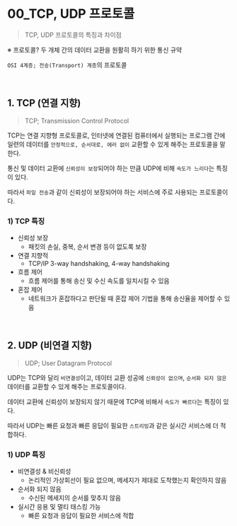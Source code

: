 # 00_TCP, UDP 프로토콜

> TCP, UDP 프로토콜의 특징과 차이점

※ 프로토콜? 두 개체 간의 데이터 교환을 원활히 하기 위한 통신 규약

`OSI 4계층; 전송(Transport) 계층`의 프로토콜

<br>

## 1. TCP (연결 지향)

> TCP; Transmission Control Protocol

TCP는 연결 지향형 프로토콜로, 인터넷에 연결된 컴퓨터에서 실행되는 프로그램 간에 일련의 데이터를 `안정적으로, 순서대로, 에러 없이` 교환할 수 있게 해주는 프로토콜을 말한다.

통신 및 데이터 교환에 `신뢰성이 보장`되어야 하는 만큼 UDP에 비해 `속도가 느리다`는 특징이 있다.

따라서 `파일 전송`과 같이 신뢰성이 보장되어야 하는 서비스에 주로 사용되는 프로토콜이다.

### 1) TCP 특징

- 신뢰성 보장
  - 패킷의 손실, 중복, 순서 변경 등이 없도록 보장
- 연결 지향적
  - TCP/IP 3-way handshaking, 4-way handshaking
- 흐름 제어
  - 흐름 제어를 통해 송신 및 수신 속도를 일치시킬 수 있음
- 혼잡 제어
  - 네트워크가 혼잡하다고 판단될 때 혼잡 제어 기법을 통해 송신율을 제어할 수 있음

<br>

## 2. UDP (비연결 지향)

> UDP; User Datagram Protocol

UDP는 TCP와 달리 `비연결성`이고, 데이터 교환 성공에 `신뢰성이 없으며`, `순서화 되지 않은` 데이터를 교환할 수 있게 해주는 프로토콜이다.

데이터 교환에 신뢰성이 보장되지 않기 때문에 TCP에 비해서 `속도가 빠르다`는 특징이 있다.

따라서 UDP는 빠른 요청과 빠른 응답이 필요한 `스트리밍`과 같은 실시간 서비스에 더 적합하다.

### 1) UDP 특징

- 비연결성 & 비신뢰성
  - 논리적인 가상회선이 필요 없으며, 메세지가 제대로 도착했는지 확인하지 않음
- 순서화 되지 않음
  - 수신된 메세지의 순서를 맞추지 않음
- 실시간 응용 및 멀티 태스킹 가능
  - 빠른 요청과 응답이 필요한 서비스에 적합